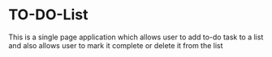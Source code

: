 ﻿# TO-DO-List
This is a single page application which allows user to add to-do task to a list and also allows user to mark it complete or delete it from the list
